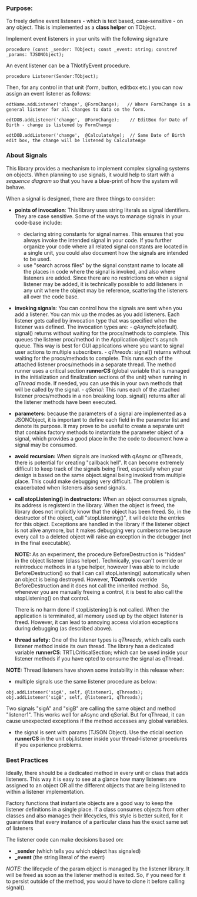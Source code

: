 ### Purpose:
To freely define event listeners - which is text based, case-sensitive - on any object.
This is implemented as a **class helper** on TObject.

Implement event listeners in your units with the following signature

```
procedure (const _sender: TObject; const _event: string; constref _params: TJSONObject);
```

An event listener can be a TNotifyEvent procedure.

```
procedure Listener(Sender:TObject);
```

Then, for any control in that unit (form, button, editbox etc.) you can now assign an event listener as follows:
```
edtName.addListener('change', @FormChange);   // Where FormChange is a general listener for all changes to data on the form.

edtDOB.addListener('change',  @FormChange);    // EditBox for Date of Birth - change is listened by FormChange

edtDOB.addListener('change',  @CalculateAge);  // Same Date of Birth edit box, the change will be listened by CalculateAge
```
### About Signals

This library provides a mechanism to implement complex signaling systems on objects. When planning to use signals, it would help to start with a *sequence diagram* so that you have a blue-print of how the system will behave.  

When a signal is designed, there are three things to consider:

- **points of invocation**: This library uses string literals as signal identifiers. They are case sensitive. Some of the ways to manage signals in your code-base include:
	- declaring string constants for signal names. This ensures that you always invoke the intended signal in your code. If you further organize your code where all related signal constants are located in a single unit, you could also document how the signals are intended to be used.
    - use "search across files" by the signal constant name to locate all the places in code where the signal is invoked, and also where listeners are added. Since there are no restrictions on when a signal listener may be added, it is technically possible to add listeners in any unit where the object may be reference, scattering the listeners all over the code base. 

- **invoking signals**: You can control how the signals are sent when  you add a listener. You can mix up the modes as you add listeners. Each listener gets called by invocation type that was specified when the listener was defined. The invocation types are:
	  - _qAsynch_:(default). signal() returns without waiting for the procs/methods to complete. This queues the listener proc/method in the Application object's asynch queue. This way is best for GUI applications where you want to signal user actions to multiple subscribers.
	  - _qThreads_: signal() returns without waiting for the procs/methods to complete. This runs each of the attached listener procs/methods in a separate thread. The method runner uses a critical section **runnerCS** (global variable that is managed in the initialization and finalization sections of the unit) when running in _qThread_ mode. If needed, you can use this in your own methods that will be called by the signal.
	  - _qSerial_: This runs each of the attached listener procs/methods in a non breaking loop. signal() returns after all the listener methods have been executed.

- **parameters:** because the parameters of a signal are implemented as a JSONObject, it is important to define each field in the parameter list and denote its purpose. It may prove to be useful to create a separate unit that contains factory methods to instantiate the parameter object of a signal, which provides a good place in the the code to document how a signal may be consumed.

- **avoid recursion:** When signals are invoked with qAsync or qThreads, there is potential for creating "callback hell". It can become extremely difficult to keep track of the signals being fired, especially when your design is based on the same object.signal being invoked from multiple place. This could make debugging very difficult. The problem is exacerbated when listeners also send signals. 

- **call stopListening() in destructors:** When an object consumes signals, its address is registerd in the library. When the object is freed, the library does not implicitly know that the object has been freed. So, in the destructor of the object, call "stopListening()", it will delete the entries for this object. Exceptions are handled in the library if the listener object is not alive anymore, but it makes debugging very cumbersome because every call to a deleted object will raise an exception in the debugger (not in the final executable).

	**NOTE:** As an experiment, the procedure BeforeDestruction is "hidden" in the object listener (class helper). Technically, you can't override or reintroduce methods in a type helper, however I was able to include BeforeDestruction() so that I can call stopListening() automatically when an object is being destroyed. However, **TControls** override BeforeDestruction and it does not call the inherited method. So, whenever you are manually freeing a control, it is best to also call the stopListening() on that control. 
	
	There is no harm done if stopListening() is not called. When the application is terminated, all memory used up by the object listener is freed. However, it can lead to annoying access violation exceptions during debugging (as described above).

- **thread safety:** One of the listener types is *qThreads*, which calls each listener method inside its own thread. The library has a dedicated variable **runnerCS**: TRTLCriticalSection; which can be used inside your listener methods if you have opted to consume the signal as  qThread. 

**NOTE:**  Thread listeners have shown some instability in this release when:
- multiple signals use the same listener procedure as below:
```
obj.addListener('sigA', self, @listener1, qThreads); 
obj.addListener('sigB', self, @listener1, qThreads);
```
Two signals "sigA" and "sigB" are calling the same object and method "listener1". This works well for aAsync and qSerial. But for qThread, it can cause unexpected exceptions if the method accesses any global variables.

- the signal is sent with  params (TJSON Object).  Use the cticial section **runnerCS** in the unit obj.listener inside your thread-listener procedures if you experience problems.

### Best Practices
Ideally, there should be a dedicated method in every unit or class that adds listeners. This way it is easy to see at a glance how many listeners are assigned to an object OR all the different objects that are being listened to within a listener implementation.

Factory functions that instantiate objects are a good way to keep the listener definitions in a single place. If a class consumes objects from other classes and also manages their lifecycles, this style is better suited, for it guarantees that every instance of a particular class has the exact same set of listeners

The  listener code can make decisions based on:

- **_sender** (which tells you which object has signaled)
- **_event** (the string literal of the event)

*NOTE:* the lifecycle of the param object is managed by the listener library. It will be freed as soon as the listener method is exited. So, if you need for it to persist outside of the method, you would have to clone it before calling signal().